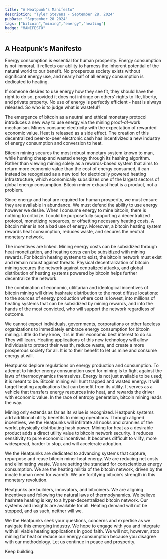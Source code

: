 ```yaml
---
title: "A Heatpunk's Manifesto"
description: "Tyler Stevens - September 28, 2024"
pubDate: "September 28 2024"
tags: ["bitcoin","mining","energy","heating"]
badge: "MANIFESTO"
---
```


## A Heatpunk’s Manifesto

Energy consumption is essential for human prosperity. Energy consumption is not immoral. It reflects our ability to harness the inherent potential of the natural world to our benefit. No prosperous society exists without significant energy use, and nearly half of all energy consumption is dedicated to heating.

If someone desires to use energy how they see fit, they should have the right to do so, provided it does not infringe on others’ rights to life, liberty, and private property. No use of energy is perfectly efficient - heat is always released. So who is to judge what is wasteful?

The emergence of bitcoin as a neutral and ethical monetary protocol introduces a new way to use energy via the mining proof-of-work mechanism. Miners consume electricity with the expectation of rewarded economic value. Heat is released as a side effect. The creation of this decentralized peer-to-peer electronic cash has incentivized a new industry of energy consumption and conversion to heat.

Bitcoin mining secures the most robust monetary system known to man, while hunting cheap and wasted energy through its hashing algorithm. Rather than viewing mining solely as a rewards-based system that aims to return more economic value than the cost of energy consumed, it can instead be recognized as a new tool for electrically powered heating infrastructure, which economically subsidizes one of the largest sectors of global energy consumption. Bitcoin miner exhaust heat is a product, not a problem.

Since energy and heat are required for human prosperity, we must ensure they are available in abundance. We must defend the ability to use energy however we desire. When I consume energy to mine bitcoin, there is nothing to criticize. I could be purposefully supporting a decentralized protocol, monetizing resources, or offsetting necessary heating costs. A bitcoin miner is not a bad use of energy. Moreover, a bitcoin heating system rewards heat consumption, reduces waste, and secures the neutral monetary network.

The incentives are linked. Mining energy costs can be subsidized through heat monetization, and heating costs can be subsidized with mining rewards. For bitcoin heating systems to exist, the bitcoin network must exist and remain robust against threats. Physical decentralization of bitcoin mining secures the network against centralized attacks, and global distribution of heating systems powered by bitcoin helps further decentralize the network.

The combination of economic, utilitarian and ideological incentives of bitcoin mining will drive hashrate distribution to the most diffuse locations: to the sources of energy production where cost is lowest, into millions of heating systems that can be subsidized by mining rewards, and into the hands of the most convicted, who will support the network regardless of outcome.

We cannot expect individuals, governments, corporations or other faceless organizations to immediately embrace energy consumption for bitcoin mining. Little do they know, it is in their economic best interest to do so. They will learn. Heating applications of this new technology will allow individuals to protect their wealth, reduce waste, and create a more prosperous society for all. It is to their benefit to let us mine and consume energy at will.

Heatpunks deplore regulations on energy production and consumption. To attempt to hinder energy consumption used for mining is to fight against the laws of thermodynamics themselves. Energy is not just available to be used; it is meant to be. Bitcoin mining will hunt trapped and wasted energy. It will target heating applications that can benefit from its utility. It serves as a vehicle that transfers energy resources into heat, and rewards the driver with economic value. In the race of entropy generation, bitcoin mining leads the way.

Mining only extends as far as its value is recognized. Heatpunk systems add additional utility benefits to mining operations. Through aligned incentives, we the Heatpunks will infiltrate all nooks and crannies of the world, physically distributing hash power. Mining for heat as a desirable product adds a direct utility value to bitcoin network security. It reduces sensitivity to pure economic incentives. It becomes difficult to vilify, more widespread, harder to stop, and will accelerate adoption.

We the Heatpunks are dedicated to advancing systems that capture, repurpose and reuse bitcoin miner heat energy. We are reducing net costs and eliminating waste. We are setting the standard for conscientious energy consumption. We are the heating militia of the bitcoin network, driven by the innate human need for warmth. We are fortifying bitcoin’s strength in this monetary revolution.

Heatpunks are builders, innovators, and bitcoiners. We are aligning incentives and following the natural laws of thermodynamics. We believe hashrate heating is key to a hyper-decentralized bitcoin network. Our systems and insights are available for all. Heating demand will not be stopped, and as such, neither will we.

We the Heatpunks seek your questions, concerns and expertise as we navigate this emerging industry. We hope to engage with you and integrate with all viable heating applications in good faith. We will not, however, stop mining for heat or reduce our energy consumption because you disagree with our methodology. Let us continue in peace and prosperity.

Keep building.
